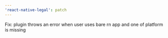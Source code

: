```yaml
---
'react-native-legal': patch
---
```


Fix: plugin throws an error when user uses bare rn app and one of platform is missing
